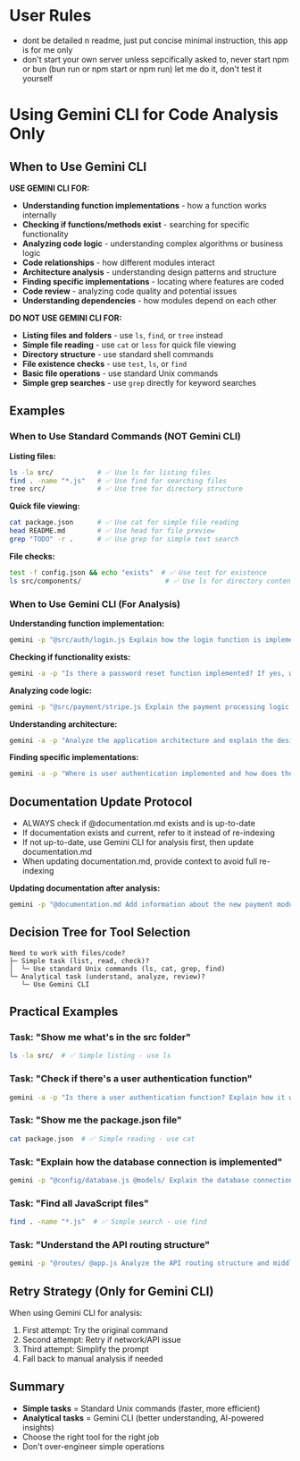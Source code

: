 # User Rules
- dont be detailed n readme, just put concise minimal instruction, this app is for me only
- don't start your own server unless sepcifically asked to, never start npm or bun (bun run or npm start or npm run) let me do it, don't test it yourself

# Using Gemini CLI for Code Analysis Only

## When to Use Gemini CLI

**USE GEMINI CLI FOR:**
- **Understanding function implementations** - how a function works internally
- **Checking if functions/methods exist** - searching for specific functionality
- **Analyzing code logic** - understanding complex algorithms or business logic
- **Code relationships** - how different modules interact
- **Architecture analysis** - understanding design patterns and structure
- **Finding specific implementations** - locating where features are coded
- **Code review** - analyzing code quality and potential issues
- **Understanding dependencies** - how modules depend on each other

**DO NOT USE GEMINI CLI FOR:**
- **Listing files and folders** - use `ls`, `find`, or `tree` instead
- **Simple file reading** - use `cat` or `less` for quick file viewing
- **Directory structure** - use standard shell commands
- **File existence checks** - use `test`, `ls`, or `find`
- **Basic file operations** - use standard Unix commands
- **Simple grep searches** - use `grep` directly for keyword searches

## Examples

### When to Use Standard Commands (NOT Gemini CLI)

**Listing files:**
```bash
ls -la src/           # ✅ Use ls for listing files
find . -name "*.js"   # ✅ Use find for searching files
tree src/             # ✅ Use tree for directory structure
```

**Quick file viewing:**
```bash
cat package.json      # ✅ Use cat for simple file reading
head README.md        # ✅ Use head for file preview
grep "TODO" -r .      # ✅ Use grep for simple text search
```

**File checks:**
```bash
test -f config.json && echo "exists"  # ✅ Use test for existence
ls src/components/                     # ✅ Use ls for directory contents
```

### When to Use Gemini CLI (For Analysis)

**Understanding function implementation:**
```bash
gemini -p "@src/auth/login.js Explain how the login function is implemented and what validation it performs"
```

**Checking if functionality exists:**
```bash
gemini -a -p "Is there a password reset function implemented? If yes, where and how does it work?"
```

**Analyzing code logic:**
```bash
gemini -p "@src/payment/stripe.js Explain the payment processing logic and error handling"
```

**Understanding architecture:**
```bash
gemini -a -p "Analyze the application architecture and explain the design patterns used"
```

**Finding specific implementations:**
```bash
gemini -a -p "Where is user authentication implemented and how does the JWT token flow work?"
```

## Documentation Update Protocol

- ALWAYS check if @documentation.md exists and is up-to-date
- If documentation exists and current, refer to it instead of re-indexing
- If not up-to-date, use Gemini CLI for analysis first, then update documentation.md
- When updating documentation.md, provide context to avoid full re-indexing

**Updating documentation after analysis:**
```bash
gemini -p "@documentation.md Add information about the new payment module implementation in src/payment/"
```

## Decision Tree for Tool Selection

```
Need to work with files/code?
├─ Simple task (list, read, check)?
│  └─ Use standard Unix commands (ls, cat, grep, find)
└─ Analytical task (understand, analyze, review)?
   └─ Use Gemini CLI
```

## Practical Examples

### Task: "Show me what's in the src folder"
```bash
ls -la src/  # ✅ Simple listing - use ls
```

### Task: "Check if there's a user authentication function"
```bash
gemini -a -p "Is there a user authentication function? Explain how it works"  # ✅ Analysis - use Gemini
```

### Task: "Show me the package.json file"
```bash
cat package.json  # ✅ Simple reading - use cat
```

### Task: "Explain how the database connection is implemented"
```bash
gemini -p "@config/database.js @models/ Explain the database connection implementation and model relationships"  # ✅ Analysis - use Gemini
```

### Task: "Find all JavaScript files"
```bash
find . -name "*.js"  # ✅ Simple search - use find
```

### Task: "Understand the API routing structure"
```bash
gemini -p "@routes/ @app.js Analyze the API routing structure and middleware chain"  # ✅ Analysis - use Gemini
```

## Retry Strategy (Only for Gemini CLI)
When using Gemini CLI for analysis:
1. First attempt: Try the original command
2. Second attempt: Retry if network/API issue
3. Third attempt: Simplify the prompt
4. Fall back to manual analysis if needed

## Summary
- **Simple tasks** = Standard Unix commands (faster, more efficient)
- **Analytical tasks** = Gemini CLI (better understanding, AI-powered insights)
- Choose the right tool for the right job
- Don't over-engineer simple operations
